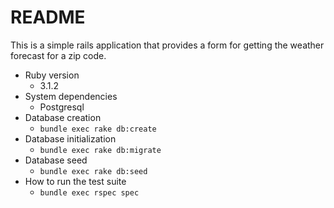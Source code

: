# README

This is a simple rails application that provides a form for getting the weather forecast for a zip code.

* Ruby version
  * 3.1.2
* System dependencies
  * Postgresql
* Database creation
  * `bundle exec rake db:create`
* Database initialization
  * `bundle exec rake db:migrate`
* Database seed
  * `bundle exec rake db:seed`
* How to run the test suite
  * `bundle exec rspec spec`

